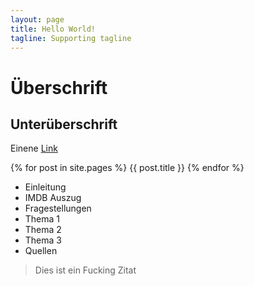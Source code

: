 ```yaml
---
layout: page
title: Hello World!
tagline: Supporting tagline
---
```



Überschrift
===========

Unterüberschrift
----------------

Einene [Link](http://google.com)

{% for post in site.pages %}
{{ post.title }}
{% endfor %}


* Einleitung
* IMDB Auszug
* Fragestellungen
* Thema 1
* Thema 2
* Thema 3
* Quellen

> Dies ist ein Fucking Zitat
